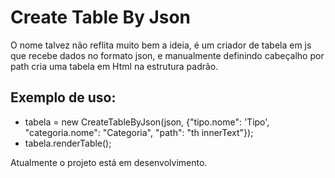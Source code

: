 # Create Table By Json
O nome talvez não reflita muito bem a ideia, é um criador de tabela em js que recebe dados no formato json, e manualmente definindo cabeçalho por path cria uma tabela em Html na estrutura padrão.

## Exemplo de uso: 
 - tabela = new CreateTableByJson(json, {"tipo.nome": 'Tipo', "categoria.nome": "Categoria", "path": "th innerText"});
 - tabela.renderTable();

Atualmente o projeto está em desenvolvimento.
